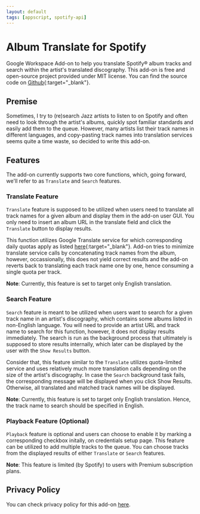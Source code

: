 ```yaml
---
layout: default
tags: [appscript, spotify-api]
---
```


# Album Translate for Spotify

Google Workspace Add-on to help you translate Spotify® album tracks and search within the artist's translated discography. 
This add-on is free and open-source project provided under MIT license. You can find the source code on [Github](https://github.com/indeliblecanopus/album-translate-for-spotify){:target="_blank"}.


## Premise

Sometimes, I try to (re)search Jazz artists to listen to on Spotify and often need to look through the artist's albums, quickly spot familiar standards and easily add them to the queue. However, many artists list their track names in different languages, and copy-pasting track names into translation services seems quite a time waste, so decided to write this add-on.

## Features


The add-on currently supports two core functions, which, going forward, we'll refer to as `Translate` and `Search` features.


### Translate Feature


`Translate` feature is supposed to be utilized when users need to translate all track names for a given album and display them in the add-on user GUI. You only need to insert an album URL in the translate field and click the `Translate` button to display results. 


This function utilizes Google Translate service for which  corresponding daily quotas apply as listed [here](https://developers.google.com/apps-script/guides/services/quotas){:target="_blank"}. Add-on tries to minimize translate service calls by concatenating track names from the album, however, occassionally, this does not yield correct results and the add-on reverts back to translating each track name one by one, hence consuming a single quota per track.    


**Note**: Currently, this feature is set to target only English translation.


### Search Feature


`Search` feature is meant to be utilized when users want to search for a given track name in an artist's discography, which contains some albums listed in non-English language. You will need to provide an artist URL and track name to search for this function, however, it does not display results immediately. The search is run as the background process that ultimately is supposed to store results internally, which later can be displayed by the user with the `Show Results` button.


Consider that, this feature similar to the `Translate` utilizes quota-limited service and uses relatively much more translation calls depending on the size of the artist's discography. In case the `Search` background task fails, the corresponding message will be displayed when you click Show Results. Otherwise, all translated and matched track names will be displayed.  


**Note**: Currently, this feature is set to target only English translation. Hence, the track name to search should be specified in English.


### Playback Feature (Optional)


`Playback` feature is optional and users can choose to enable it by marking a corresponding checkbox initally, on credentials setup page. This feature can be utilized to add multiple tracks to the queue. You can choose tracks from the displayed results of either `Translate` or `Search` features.


**Note**: This feature is limited (by Spotify) to users with Premium subscription plans.


## Privacy Policy

You can check privacy policy for this add-on [here](privacy-policy).

